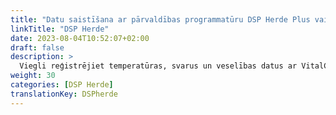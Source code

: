 ```yaml
---
title: "Datu saistīšana ar pārvaldības programmatūru DSP Herde Plus vai Beef"
linkTitle: "DSP Herde"
date: 2023-08-04T10:52:07+02:00
draft: false
description: >
  Viegli reģistrējiet temperatūras, svarus un veselības datus ar VitalControl ierīci un importējiet reģistrētos datus *Herde* programmatūrā.
weight: 30
categories: [DSP Herde]
translationKey: DSPherde
---
```

